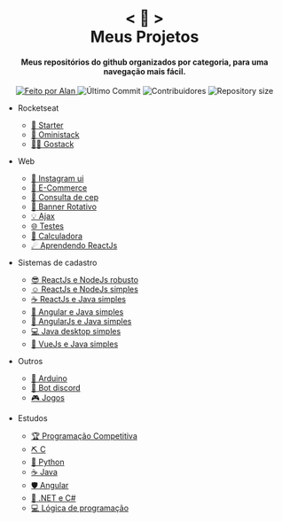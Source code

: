 <h1 align="center">
    < 📖 > <br>
    Meus Projetos
</h1>
  
<h4 align="center">
  Meus repositórios do github organizados por categoria, para uma navegação mais fácil.
</h4>

<p align="center">
  <a href="https://github.com/nerd0000">
    <img alt="Feito por Alan" src="https://img.shields.io/badge/made%20by-Alan-8743CC">
  </a>

  <img alt="Último Commit" src="https://img.shields.io/github/last-commit/Nerd0000/Meus-Projetos">

  <img alt="Contribuidores" src="https://img.shields.io/github/contributors/Nerd0000/Meus-Projetos">
  
  <img alt="Repository size" src="https://img.shields.io/github/repo-size/Nerd0000/Meus-Projetos.svg">
</p>

- Rocketseat

    - [🎒 Starter](https://github.com/Nerd0000/Starter)
    - [🚀 Oministack](./src/omni.md)
    - [👨‍🎓 Gostack](https://github.com/Nerd0000/go-stack)

- Web

    - [📱 Instagram ui](https://github.com/Nerd0000/instagram-ui)
    - [💱 E-Commerce](https://github.com/Nerd0000/E-Commerce)
    - [🔎 Consulta de cep](https://github.com/Nerd0000/Consulta-de-Cep)
    - [🎨 Banner Rotativo](https://github.com/Nerd0000/banner-rotativo)
    - [💡 Ajax](https://github.com/Nerd0000/Ajax)
    - [🌐 Testes](https://github.com/Nerd0000/Web)
    - [🔢 Calculadora](https://github.com/Nerd0000/Calculadora-ReactJs)
    - [☄ Aprendendo ReactJs](https://github.com/Nerd0000/Aprendendo-ReactJs)

- Sistemas de cadastro

    - [😎 ReactJs e NodeJs robusto](https://github.com/Nerd0000/Cadastro-robusto)
    - [☺ ReactJs e NodeJs simples](https://github.com/Nerd0000/Cadastro-simples)
    - [☕ ReactJs e Java simples](https://github.com/Nerd0000/Cadastro-backend-em-java)
    - [👶 Angular e Java simples](https://github.com/Nerd0000/Angular-e-Java)
    - [👴 AngularJs e Java simples](https://github.com/Nerd0000/Cadastro-frontend-em-angularjs)
    - [💻 Java desktop simples](https://github.com/Nerd0000/Sistema-de-cadastro-desktop-em-Java)
    - [🐲 VueJs e Java simples](https://github.com/Nerd0000/Cadastro-em-Vue)

- Outros

    - [🔩 Arduino](https://www.tinkercad.com/users/7kbRcmKM7hu-nerd0000?category=circuits&sort=likes&view_mode=default)
    - [🐀 Bot discord](https://github.com/Nerd0000/Player-discord-bot)
    - [🎮 Jogos](https://github.com/Nerd0000/Desenvolvimento-de-jogos)

- Estudos

    - [🏆 Programação Competitiva](https://github.com/Nerd0000/programacao-competitiva)
    - [⛏ C](https://github.com/Nerd0000/Estudos-em-C)
    - [🐍 Python](./src/py.md)
    - [☕ Java](./src/java.md)
    - [🛡️ Angular](https://github.com/Nerd0000/Listagem-cursos)
    - [🔮 .NET e C#](https://github.com/Nerd0000/Estudando-.Net-e-CS)
    - [💻 Lógica de programação](https://github.com/Nerd0000/Logica-com-Portugol)
